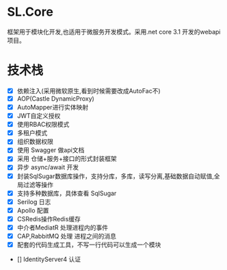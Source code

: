 # SL.Core
框架用于模块化开发,也适用于微服务开发模式。采用.net core 3.1 开发的webapi项目。

# 技术栈
- [x] 依赖注入(采用微软原生,看到时候需要改成AutoFac不)
- [x] AOP(Castle DynamicProxy)
- [x] AutoMapper进行实体映射
- [x] JWT自定义授权
- [x] 使用RBAC权限模式
- [x] 多租户模式
- [x] 组织数据权限
- [x] 使用 Swagger 做api文档
- [x] 采用 仓储+服务+接口的形式封装框架
- [x] 异步 async/await 开发
- [x] 封装SqlSugar数据库操作，支持分库，多库，读写分离,基础数据自动赋值,全局过滤等操作
- [x] 支持多种数据库，具体查看 SqlSugar
- [x] Serilog 日志
- [x] Apollo 配置
- [x] CSRedis操作Redis缓存
- [x] 中介者MediatR 处理进程内的事件
- [x] CAP,RabbitMQ 处理 进程之间的消息
- [x] 配套的代码生成工具，不写一行代码可以生成一个模块
- [] IdentityServer4 认证